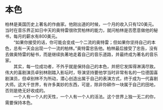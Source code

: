 # 本色
柏林是美国历史上著名的作曲家。他刚出道的时候，一个月的收入只有120美元。当时在音乐界正如日中天的奥特雷很欣赏柏林的能力，就问柏林是否愿意做他的秘书，每月的薪水有800美元。  
　　“如果你接受的话，你可能会变成一个二流的奥特雷；但如果你坚持自己的本色，总有一天会出现一个一流的柏林。”奥特雷忠告他。柏林最后接受了忠告，没有去做奥特雷的秘书，而是继续执著地走着自己的音乐道路，并最终成为著名的音乐家。  
　　其实，每一位成功者，不外乎就是保持自己的本色，并把它发挥得淋漓尽致。伟大的喜剧演员卓别林刚踏入影坛时，导演坚持要他学当时非常有名的一位德国喜剧演员，但卓别林不为所动，潜心创造出属于自己的表演方式，终于成为一代喜剧大师。这大千世界，有许多美妙的东西，可是，除非你耕作一块属于自己的田地，否则是绝无好收成的。  
　　一个人有一个人的天性，一个人有一个人的活法。这个世界上独一无二的你，需要保持本色。
 